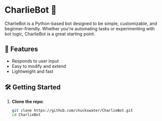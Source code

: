 # CharlieBot 🤖

CharlieBot is a Python-based bot designed to be simple, customizable, and beginner-friendly. Whether you're automating tasks or experimenting with bot logic, CharlieBot is a great starting point.

## 🚀 Features
- Responds to user input
- Easy to modify and extend
- Lightweight and fast

## 🛠️ Getting Started

1. **Clone the repo**:
   ```bash
   git clone https://github.com/chuckswater/CharlieBot.git
   cd CharlieBot
